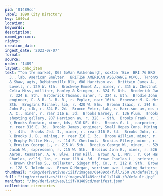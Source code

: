 ```yaml
---
pid: '01489cd'
label: 1890 City Directory
key: 1890cd
location: 
keywords: 
description: 
named_persons: 
rights: 
creation_date: 
ingest_date: '2023-08-07'
format: 
source: 
order: '1489'
layout: cmhc_item
text: "“on the market, OG] GoVan Valkenburgh, soxton ‘Bie. BRI 76 BRO  Bristow T.
  J., lab, American Smelter.  BRITISH AMERICAN ASSURANCE OC©O., Toronto, Stickley
  & Shaw, agts, DeMaineville Blk, 600 Harrison av.  Brittain James A., clk, J. B.
  Lovell, r. 129 W. 8th.  Brockway Emmet A., miner, r. 315 W. Chestnut.  Broderick
  Celia Miss, milliner, Hanley & Kringen, r. 324 E. 8th.  Broderick James M., miner,
  r. 324 E. 8th.  Broderick Thomas, miner, r. 324 E. &th.  Brodie John, stationery
  engineer, D. & R. G. R. R., r. Poplar, near 16th.  Broemser M. K. Mrs., r. 136 W.
  8th.  Brogains Michael, lab, r. 420 W. Elm.  Broman Isaac, r. 394 E. 2d.  Broman
  John E., clk, r. 394 E. 2d.  Bronce Peter, lab, r. Harrison av, ne. cor. 14th.  Brooks
  A. C., miner, r. rear 316 E. 3d.  Brooks Barney, r. 136 Plum.  Brooks Edward E.,
  shooting gallery, 207 Harrison av, r. 320  - 9th.  Brooks Frank, r. 180 W. 9th.
  \ Brooks Goodwin, miner, bds, 310 KE. 6th.  Brooks G. L., carpenter, H. C. Dimick,
  r. rear 316 E. 3d.  Brooks James, engineer, Small Hopes Cons. Mining Co., r. 206
  \ . 4th.  Brooks Jed. I., miner, r. rear 316 E. 3d.  Brooks John, r. 206 W. 4th.
  \ Brooks J. B., mining, r. rear 316 E. 3d.  Broom William, miner, r. 519 E. 8th.
  \ Brophy Mollie Mrs., r. 114 E. Chestnut.  Brosius Ellery, miner, r. 526 E. 7th.
  \ Brosius George L., r. 215 W. 5th.  Brosius George W., miner, r. 526 E. 7th.  Brosius
  Jacob W., expressman, r. 215 W. 5th.  Brosius John E., miner, r. 526 KH. 7th.  Brown
  Aaron, teamster, A. A. Blow, Iron Hill.  Brown A. L. Mrs., r. 614 Harrison av.  Brown
  Charles, col’d, lab, r. rear 119 W. 3d.  Brown Charles L., printer, r. 130 E. 7th.
  \ Brown Charles S., collector, Singer Mfg. Co., r. 212 W. 9th.  Brown Daniel, miner,
  r. 128 S. Toledo av.  Brown & Morgan, sorrison ave. Leading Hatters:    "
thumbnail: "/img/derivatives/iiif/images/01489cd/full/250,/0/default.jpg"
full: "/img/derivatives/iiif/images/01489cd/full/1140,/0/default.jpg"
manifest: "/img/derivatives/iiif/01489cd/manifest.json"
collection: directories
---
```

